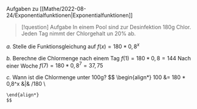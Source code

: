 Aufgaben zu [[Mathe/2022-08-24/Exponentialfunktionen|Exponentialfunktionen]]
> [!question] Aufgabe
> In einem Pool sind zur Desinfektion 180g Chlor. Jeden Tag nimmt der Chlorgehalt un 20% ab.

*a.* Stelle die Funktionsgleichung auf
	$f(x) = 180 * 0,8^x$

*b.* Berechne die Chlormenge nach einem Tag
	$f(1) = 180 * 0,8 = 144$
Nach einer Woche
	$f(7) = 180 * 0,8^7 = 37,75$

*c.* Wann ist die Chlormenge unter 100g?
	$$
	\begin{align*}
		100 &= 180 * 0,8^x &|& /180 \\
		
	\end{align*}
	$$
